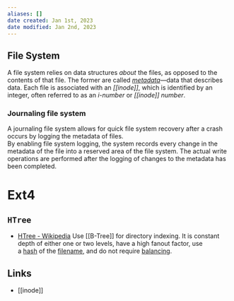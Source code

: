 ```yaml
---
aliases: []
date created: Jan 1st, 2023
date modified: Jan 2nd, 2023
---
```

## File System
A file system relies on data structures _about_ the files, as opposed to the contents of that file. The former are called _[metadata](https://en.wikipedia.org/wiki/Metadata "Metadata")_—data that describes data. Each file is associated with an _[[inode]]_, which is identified by an integer, often referred to as an _i-number_ or _[[inode]] number_.

### Journaling file system
A journaling file system allows for quick file system recovery after a crash occurs by logging the metadata of files.  
By enabling file system logging, the system records every change in the metadata of the file into a reserved area of the file system. The actual write operations are performed after the logging of changes to the metadata has been completed.

# Ext4

## `HTree`
- [HTree - Wikipedia](https://en.wikipedia.org/wiki/HTree)
Use [[B-Tree]] for directory indexing.
It is constant depth of either one or two levels, have a high fanout factor, use a [hash](https://en.wikipedia.org/wiki/Hash_table "Hash table") of the [filename](https://en.wikipedia.org/wiki/Filename "Filename"), and do not require [balancing](https://en.wikipedia.org/wiki/Balanced_tree "Balanced tree").

## Links
- [[inode]]
